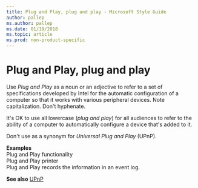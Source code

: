 ```yaml
---
title: Plug and Play, plug and play - Microsoft Style Guide
author: pallep
ms.author: pallep
ms.date: 01/19/2018
ms.topic: article
ms.prod: non-product-specific
---
```


# Plug and Play, plug and play

Use *Plug and Play* as
a noun or an adjective to refer to a set of
specifications developed by Intel for the automatic configuration
of a computer so that it works with various peripheral devices.
Note capitalization. Don't hyphenate.

It's OK to use all lowercase (*plug and play*) for all audiences to refer to the ability of a computer to automatically configure a device that's added to it.

Don't use as a synonym for *Universal Plug and Play* (UPnP). 

**Examples**  
Plug and Play functionality  
Plug and Play printer   
Plug and Play records the information in an event log.

**See also** [UPnP](/style-guide/a-z-word-list-term-collections/u/upnp)
